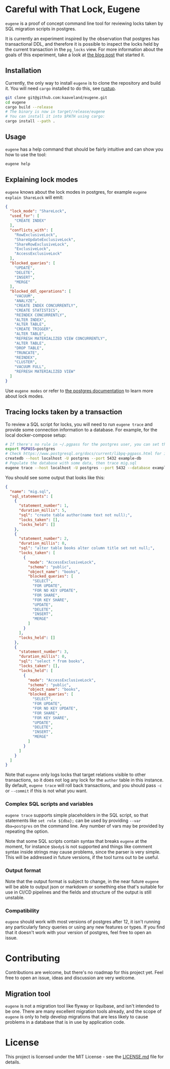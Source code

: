 # Careful with That Lock, Eugene

`eugene` is a proof of concept command line tool for reviewing locks taken by SQL
migration scripts in postgres. 

It is currently an experiment inspired by the 
observation that postgres has transactional DDL, and therefore it is possible to
inspect the locks held by the current transaction in the `pg_locks` view. For more
information about the goals of this experiment, take a look at 
[the blog post](https://kaveland.no/careful-with-that-lock-eugene.html) that started it.

## Installation

Currently, the only way to install `eugene` is to clone the repository and build it. You will
need `cargo` installed to do this, see [rustup](https://rustup.rs/).

```bash
git clone git@github.com:kaaveland/eugene.git
cd eugene
cargo build --release
# The binary is now in target/release/eugene
# You can install it into $PATH using cargo:
cargo install --path .
```

## Usage

`eugene` has a help command that should be fairly intuitive and can show you how to use the tool:

```bash
eugene help
```

## Explaining lock modes

`eugene` knows about the lock modes in postgres, for example `eugene explain ShareLock` will emit:

```json
{
  "lock_mode": "ShareLock",
  "used_for": [
    "CREATE INDEX"
  ],
  "conflicts_with": [
    "RowExclusiveLock",
    "ShareUpdateExclusiveLock",
    "ShareRowExclusiveLock",
    "ExclusiveLock",
    "AccessExclusiveLock"
  ],
  "blocked_queries": [
    "UPDATE",
    "DELETE",
    "INSERT",
    "MERGE"
  ],
  "blocked_ddl_operations": [
    "VACUUM",
    "ANALYZE",
    "CREATE INDEX CONCURRENTLY",
    "CREATE STATISTICS",
    "REINDEX CONCURRENTLY",
    "ALTER INDEX",
    "ALTER TABLE",
    "CREATE TRIGGER",
    "ALTER TABLE",
    "REFRESH MATERIALIZED VIEW CONCURRENTLY",
    "ALTER TABLE",
    "DROP TABLE",
    "TRUNCATE",
    "REINDEX",
    "CLUSTER",
    "VACUUM FULL",
    "REFRESH MATERIALIZED VIEW"
  ]
}
```

Use `eugene modes` or refer to [the postgres documentation](https://www.postgresql.org/docs/current/explicit-locking.html) 
to learn more about lock modes.

## Tracing locks taken by a transaction

To review a SQL script for locks, you will need to run `eugene trace` and provide some
connection information to a database. For example, for the local docker-compose setup:

```bash
# If there's no rule in ~/.pgpass for the postgres user, you can set the password like this:
export PGPASS=postgres 
# Check https://www.postgresql.org/docs/current/libpq-pgpass.html for information about .pgpass
createdb --host localhost -U postgres --port 5432 example-db
# Populate the database with some data, then trace mig.sql
eugene trace --host localhost -U postgres --port 5432 --database example-db mig.sql
```

You should see some output that looks like this:

```json
{
  "name": "mig.sql",
  "sql_statements": [
    {
      "statement_number": 1,
      "duration_millis": 5,
      "sql": "create table author(name text not null);",
      "locks_taken": [],
      "locks_held": []
    },
    {
      "statement_number": 2,
      "duration_millis": 0,
      "sql": "alter table books alter column title set not null;",
      "locks_taken": [
        {
          "mode": "AccessExclusiveLock",
          "schema": "public",
          "object_name": "books",
          "blocked_queries": [
            "SELECT",
            "FOR UPDATE",
            "FOR NO KEY UPDATE",
            "FOR SHARE",
            "FOR KEY SHARE",
            "UPDATE",
            "DELETE",
            "INSERT",
            "MERGE"
          ]
        }
      ],
      "locks_held": []
    },
    {
      "statement_number": 3,
      "duration_millis": 0,
      "sql": "select * from books",
      "locks_taken": [],
      "locks_held": [
        {
          "mode": "AccessExclusiveLock",
          "schema": "public",
          "object_name": "books",
          "blocked_queries": [
            "SELECT",
            "FOR UPDATE",
            "FOR NO KEY UPDATE",
            "FOR SHARE",
            "FOR KEY SHARE",
            "UPDATE",
            "DELETE",
            "INSERT",
            "MERGE"
          ]
        }
      ]
    }
  ]
}
```

Note that `eugene` only logs locks that target relations visible to other transactions, so it does 
not log any lock for the `author` table in this instance. By default, `eugene trace` will roll back 
transactions, and you should pass `-c` or `--commit` if this is not what you want.


### Complex SQL scripts and variables

`eugene trace` supports simple placeholders in the SQL script, so that statements like 
`set role ${dba};` can be used by providing `--var dba=postgres` on the command line. Any
number of vars may be provided by repeating the option.

Note that some SQL scripts contain syntax that breaks `eugene` at the moment, for instance
`$body$` is not supported and things like comment syntax inside strings may cause problems,
since the parser is very simple. This will be addressed in future versions, if the tool turns
out to be useful.

### Output format

Note that the output format is subject to change, in the near future `eugene` will be able to
output json or markdown or something else that's suitable for use in CI/CD pipelines and
the fields and structure of the output is still unstable.

### Compatibility

`eugene` should work with most versions of postgres after 12, it isn't running any 
particularly fancy queries or using any new features or types. If you find that 
it doesn't work with your version of postgres, feel free to open an issue.

# Contributing

Contributions are welcome, but there's no roadmap for this project yet. Feel free to open an issue,
ideas and discussion are very welcome.

## Migration tool

`eugene` is not a migration tool like flyway or liquibase, and isn't intended to be one. There are
many excellent migration tools already, and the scope of `eugene` is only to help develop migrations
that are less likely to cause problems in a database that is in use by application code.

# License

This project is licensed under the MIT License - see the [LICENSE.md](LICENSE.md) file for details.
